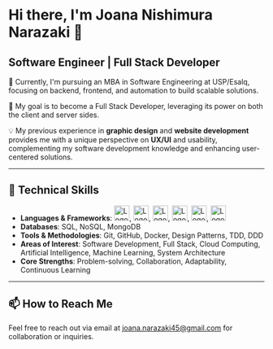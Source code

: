 
# Hi there, I'm Joana Nishimura Narazaki 👋

## Software Engineer | Full Stack Developer

🔭 Currently, I'm pursuing an MBA in Software Engineering at USP/Esalq, focusing on backend, frontend, and automation to build scalable solutions.

🌱 My goal is to become a Full Stack Developer, leveraging its power on both the client and server sides.

💡 My previous experience in **graphic design** and **website development** provides me with a unique perspective on **UX/UI** and usability, complementing my software development knowledge and enhancing user-centered solutions.

---

## 🚀 Technical Skills

- **Languages & Frameworks**: <img src="https://upload.wikimedia.org/wikipedia/commons/9/99/Unofficial_JavaScript_logo_2.svg" alt="Logo do projeto" width="30"/>, <img src="https://upload.wikimedia.org/wikipedia/commons/a/a7/React-icon.svg" alt="Logo do projeto" width="30"/>, <img src="https://upload.wikimedia.org/wikipedia/commons/d/d9/Node.js_logo.svg" alt="Logo do projeto" width="30"/>, <img src="https://upload.wikimedia.org/wikipedia/commons/c/c3/Python-logo-notext.svg" alt="Logo do projeto" width="30"/>,  <img src="https://upload.wikimedia.org/wikipedia/commons/4/4c/Typescript_logo_2020.svg" alt="Logo do projeto" width="30"/>, <img src="https://upload.wikimedia.org/wikipedia/commons/thumb/4/4e/Angularjsoldicon.png/800px-Angularjsoldicon.png" alt="Logo do projeto" width="30"/>
- **Databases**: SQL, NoSQL, MongoDB
- **Tools & Methodologies**: Git, GitHub, Docker, Design Patterns, TDD, DDD
- **Areas of Interest**: Software Development, Full Stack, Cloud Computing, Artificial Intelligence, Machine Learning, System Architecture
- **Core Strengths**: Problem-solving, Collaboration, Adaptability, Continuous Learning


---

## 📫 How to Reach Me

Feel free to reach out via email at [joana.narazaki45@gmail.com](mailto:joana.narazaki45@gmail.com) for collaboration or inquiries.
```
